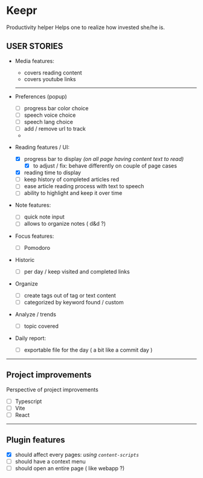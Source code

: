 # Keepr

Productivity helper
Helps one to realize how invested she/he is.


## USER STORIES
- Media features:
	- covers reading content
	- covers youtube links

	----

- Preferences (popup)
	- [ ] progress bar color choice
	- [ ] speech voice choice
	- [ ] speech lang choice
	- [ ] add / remove url to track
	- 

- Reading features / UI:
	- [x] progress bar to display *(on all page having content text to read)* 
		- [x] to adjust / fix: behave differently on couple of page cases
	- [x] reading time to display
	- [ ] keep history of completed articles red
	- [ ] ease article reading process with text to speech
	- [ ] ability to highlight and keep it over time

- Note features: 
	- [ ] quick note input
	- [ ] allows to organize notes ( d&d ?)

- Focus features:
	- [ ] Pomodoro


- Historic
	- [ ] per day / keep visited and completed links 

- Organize
	- [ ] create tags out of tag or text content
	- [ ] categorized by keyword found / custom 

- Analyze / trends
	- [ ] topic covered


- Daily report: 
	- [ ] exportable file for the day ( a bit like a commit day )



----


## Project improvements
Perspective of project improvements
- [ ] Typescript
- [ ] Vite
- [ ] React

--- 

## Plugin features
- [x] should affect every pages: *using `content-scripts`*
- [ ] should have a context menu
- [ ] should open an entire page ( like webapp ?)